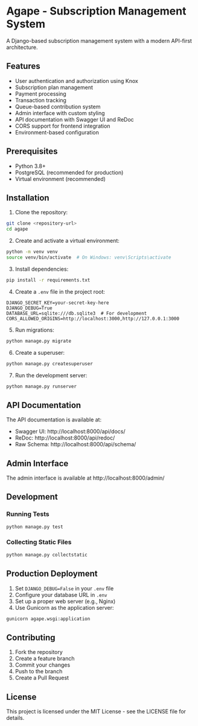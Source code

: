 # Agape - Subscription Management System

A Django-based subscription management system with a modern API-first architecture.

## Features

- User authentication and authorization using Knox
- Subscription plan management
- Payment processing
- Transaction tracking
- Queue-based contribution system
- Admin interface with custom styling
- API documentation with Swagger UI and ReDoc
- CORS support for frontend integration
- Environment-based configuration

## Prerequisites

- Python 3.8+
- PostgreSQL (recommended for production)
- Virtual environment (recommended)

## Installation

1. Clone the repository:
```bash
git clone <repository-url>
cd agape
```

2. Create and activate a virtual environment:
```bash
python -m venv venv
source venv/bin/activate  # On Windows: venv\Scripts\activate
```

3. Install dependencies:
```bash
pip install -r requirements.txt
```

4. Create a `.env` file in the project root:
```env
DJANGO_SECRET_KEY=your-secret-key-here
DJANGO_DEBUG=True
DATABASE_URL=sqlite:///db.sqlite3  # For development
CORS_ALLOWED_ORIGINS=http://localhost:3000,http://127.0.0.1:3000
```

5. Run migrations:
```bash
python manage.py migrate
```

6. Create a superuser:
```bash
python manage.py createsuperuser
```

7. Run the development server:
```bash
python manage.py runserver
```

## API Documentation

The API documentation is available at:
- Swagger UI: http://localhost:8000/api/docs/
- ReDoc: http://localhost:8000/api/redoc/
- Raw Schema: http://localhost:8000/api/schema/

## Admin Interface

The admin interface is available at http://localhost:8000/admin/

## Development

### Running Tests
```bash
python manage.py test
```

### Collecting Static Files
```bash
python manage.py collectstatic
```

## Production Deployment

1. Set `DJANGO_DEBUG=False` in your `.env` file
2. Configure your database URL in `.env`
3. Set up a proper web server (e.g., Nginx)
4. Use Gunicorn as the application server:
```bash
gunicorn agape.wsgi:application
```

## Contributing

1. Fork the repository
2. Create a feature branch
3. Commit your changes
4. Push to the branch
5. Create a Pull Request

## License

This project is licensed under the MIT License - see the LICENSE file for details. 